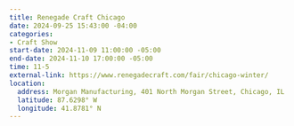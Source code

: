 ```yaml
---
title: Renegade Craft Chicago
date: 2024-09-25 15:43:00 -04:00
categories:
- Craft Show
start-date: 2024-11-09 11:00:00 -05:00
end-date: 2024-11-10 17:00:00 -05:00
time: 11-5
external-link: https://www.renegadecraft.com/fair/chicago-winter/
location:
  address: Morgan Manufacturing, 401 North Morgan Street, Chicago, IL
  latitude: 87.6298° W
  longitude: 41.8781° N
---
```


